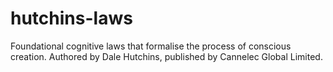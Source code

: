 # hutchins-laws
Foundational cognitive laws that formalise the process of conscious creation. Authored by Dale Hutchins, published by Cannelec Global Limited.
